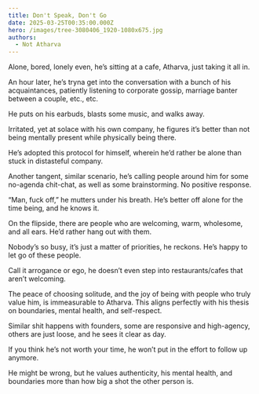 ```yaml
---
title: Don't Speak, Don't Go
date: 2025-03-25T00:35:00.000Z
hero: /images/tree-3080406_1920-1080x675.jpg
authors:
  - Not Atharva
---
```

Alone, bored, lonely even, he’s sitting at a cafe, Atharva, just taking it all in.

An hour later, he’s tryna get into the conversation with a bunch of his acquaintances, patiently listening to corporate gossip, marriage banter between a couple, etc., etc.

He puts on his earbuds, blasts some music, and walks away.

Irritated, yet at solace with his own company, he figures it’s better than not being mentally present while physically being there.

He’s adopted this protocol for himself, wherein he’d rather be alone than stuck in distasteful company.

Another tangent, similar scenario, he’s calling people around him for some no-agenda chit-chat, as well as some brainstorming. No positive response.

“Man, fuck off,” he mutters under his breath. He’s better off alone for the time being, and he knows it.

On the flipside, there are people who are welcoming, warm, wholesome, and all ears. He’d rather hang out with them.

Nobody’s so busy, it’s just a matter of priorities, he reckons.
He’s happy to let go of these people.

Call it arrogance or ego, he doesn’t even step into restaurants/cafes that aren’t welcoming.

The peace of choosing solitude, and the joy of being with people who truly value him, is immeasurable to Atharva. This aligns perfectly with his thesis on boundaries, mental health, and self-respect.

Similar shit happens with founders, some are responsive and high-agency, others are just loose, and he sees it clear as day.

If you think he’s not worth your time, he won’t put in the effort to follow up anymore.

He might be wrong, but he values authenticity, his mental health, and boundaries more than how big a shot the other person is.
